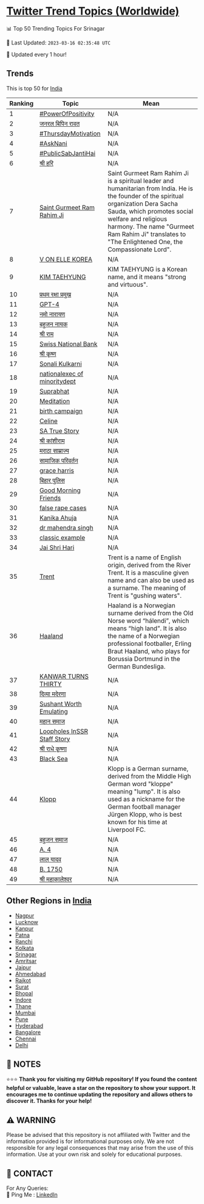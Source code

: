 [Twitter Trend Topics (Worldwide)](https://github.com/ErcinDedeoglu/Twitter-Trend-Topics)
==========


📊 Top 50 Trending Topics For Srinagar

📆 Last Updated: `2023-03-16 02:35:48 UTC`

🔧 Updated every 1 hour!


## Trends

This is top 50 for [India](</India>)

| Ranking | Topic | Mean |
| ------- | ------------ | ------------ |
| 1 | [#PowerOfPositivity](http://twitter.com/search?q=%23PowerOfPositivity) | N/A |
| 2 | [जनरल बिपिन रावत](http://twitter.com/search?q=%e0%a4%9c%e0%a4%a8%e0%a4%b0%e0%a4%b2+%e0%a4%ac%e0%a4%bf%e0%a4%aa%e0%a4%bf%e0%a4%a8+%e0%a4%b0%e0%a4%be%e0%a4%b5%e0%a4%a4) | N/A |
| 3 | [#ThursdayMotivation](http://twitter.com/search?q=%23ThursdayMotivation) | N/A |
| 4 | [#AskNani](http://twitter.com/search?q=%23AskNani) | N/A |
| 5 | [#PublicSabJantiHai](http://twitter.com/search?q=%23PublicSabJantiHai) | N/A |
| 6 | [श्री हरि](http://twitter.com/search?q=%e0%a4%b6%e0%a5%8d%e0%a4%b0%e0%a5%80+%e0%a4%b9%e0%a4%b0%e0%a4%bf) | N/A |
| 7 | [Saint Gurmeet Ram Rahim Ji](http://twitter.com/search?q=Saint+Gurmeet+Ram+Rahim+Ji) | Saint Gurmeet Ram Rahim Ji is a spiritual leader and humanitarian from India. He is the founder of the spiritual organization Dera Sacha Sauda, which promotes social welfare and religious harmony. The name "Gurmeet Ram Rahim Ji" translates to "The Enlightened One, the Compassionate Lord". |
| 8 | [V ON ELLE KOREA](http://twitter.com/search?q=V+ON+ELLE+KOREA) | N/A |
| 9 | [KIM TAEHYUNG](http://twitter.com/search?q=KIM+TAEHYUNG) | KIM TAEHYUNG is a Korean name, and it means "strong and virtuous". |
| 10 | [प्रथम रक्षा प्रमुख](http://twitter.com/search?q=%e0%a4%aa%e0%a5%8d%e0%a4%b0%e0%a4%a5%e0%a4%ae+%e0%a4%b0%e0%a4%95%e0%a5%8d%e0%a4%b7%e0%a4%be+%e0%a4%aa%e0%a5%8d%e0%a4%b0%e0%a4%ae%e0%a5%81%e0%a4%96) | N/A |
| 11 | [GPT-4](http://twitter.com/search?q=GPT-4) | N/A |
| 12 | [नमो नारायण](http://twitter.com/search?q=%e0%a4%a8%e0%a4%ae%e0%a5%8b+%e0%a4%a8%e0%a4%be%e0%a4%b0%e0%a4%be%e0%a4%af%e0%a4%a3) | N/A |
| 13 | [बहुजन नायक](http://twitter.com/search?q=%e0%a4%ac%e0%a4%b9%e0%a5%81%e0%a4%9c%e0%a4%a8+%e0%a4%a8%e0%a4%be%e0%a4%af%e0%a4%95) | N/A |
| 14 | [श्री राम](http://twitter.com/search?q=%e0%a4%b6%e0%a5%8d%e0%a4%b0%e0%a5%80+%e0%a4%b0%e0%a4%be%e0%a4%ae) | N/A |
| 15 | [Swiss National Bank](http://twitter.com/search?q=Swiss+National+Bank) | N/A |
| 16 | [श्री कृष्ण](http://twitter.com/search?q=%e0%a4%b6%e0%a5%8d%e0%a4%b0%e0%a5%80+%e0%a4%95%e0%a5%83%e0%a4%b7%e0%a5%8d%e0%a4%a3) | N/A |
| 17 | [Sonali Kulkarni](http://twitter.com/search?q=Sonali+Kulkarni) | N/A |
| 18 | [nationalexec of minoritydept](http://twitter.com/search?q=nationalexec+of+minoritydept) | N/A |
| 19 | [Suprabhat](http://twitter.com/search?q=Suprabhat) | N/A |
| 20 | [Meditation](http://twitter.com/search?q=Meditation) | N/A |
| 21 | [birth campaign](http://twitter.com/search?q=birth+campaign) | N/A |
| 22 | [Celine](http://twitter.com/search?q=Celine) | N/A |
| 23 | [SA True Story](http://twitter.com/search?q=SA+True+Story) | N/A |
| 24 | [श्री कांशीराम](http://twitter.com/search?q=%e0%a4%b6%e0%a5%8d%e0%a4%b0%e0%a5%80+%e0%a4%95%e0%a4%be%e0%a4%82%e0%a4%b6%e0%a5%80%e0%a4%b0%e0%a4%be%e0%a4%ae) | N/A |
| 25 | [मराठा साम्राज्य](http://twitter.com/search?q=%e0%a4%ae%e0%a4%b0%e0%a4%be%e0%a4%a0%e0%a4%be+%e0%a4%b8%e0%a4%be%e0%a4%ae%e0%a5%8d%e0%a4%b0%e0%a4%be%e0%a4%9c%e0%a5%8d%e0%a4%af) | N/A |
| 26 | [सामाजिक परिवर्तन](http://twitter.com/search?q=%e0%a4%b8%e0%a4%be%e0%a4%ae%e0%a4%be%e0%a4%9c%e0%a4%bf%e0%a4%95+%e0%a4%aa%e0%a4%b0%e0%a4%bf%e0%a4%b5%e0%a4%b0%e0%a5%8d%e0%a4%a4%e0%a4%a8) | N/A |
| 27 | [grace harris](http://twitter.com/search?q=grace+harris) | N/A |
| 28 | [बिहार पुलिस](http://twitter.com/search?q=%e0%a4%ac%e0%a4%bf%e0%a4%b9%e0%a4%be%e0%a4%b0+%e0%a4%aa%e0%a5%81%e0%a4%b2%e0%a4%bf%e0%a4%b8) | N/A |
| 29 | [Good Morning Friends](http://twitter.com/search?q=Good+Morning+Friends) | N/A |
| 30 | [false rape cases](http://twitter.com/search?q=false+rape+cases) | N/A |
| 31 | [Kanika Ahuja](http://twitter.com/search?q=Kanika+Ahuja) | N/A |
| 32 | [dr mahendra singh](http://twitter.com/search?q=dr+mahendra+singh) | N/A |
| 33 | [classic example](http://twitter.com/search?q=classic+example) | N/A |
| 34 | [Jai Shri Hari](http://twitter.com/search?q=Jai+Shri+Hari) | N/A |
| 35 | [Trent](http://twitter.com/search?q=Trent) | Trent is a name of English origin, derived from the River Trent. It is a masculine given name and can also be used as a surname. The meaning of Trent is "gushing waters". |
| 36 | [Haaland](http://twitter.com/search?q=Haaland) | Haaland is a Norwegian surname derived from the Old Norse word “hálendi”, which means “high land”. It is also the name of a Norwegian professional footballer, Erling Braut Haaland, who plays for Borussia Dortmund in the German Bundesliga. |
| 37 | [KANWAR TURNS THIRTY](http://twitter.com/search?q=KANWAR+TURNS+THIRTY) | N/A |
| 38 | [दिव्या मदेरणा](http://twitter.com/search?q=%e0%a4%a6%e0%a4%bf%e0%a4%b5%e0%a5%8d%e0%a4%af%e0%a4%be+%e0%a4%ae%e0%a4%a6%e0%a5%87%e0%a4%b0%e0%a4%a3%e0%a4%be) | N/A |
| 39 | [Sushant Worth Emulating](http://twitter.com/search?q=Sushant+Worth+Emulating) | N/A |
| 40 | [महान समाज](http://twitter.com/search?q=%e0%a4%ae%e0%a4%b9%e0%a4%be%e0%a4%a8+%e0%a4%b8%e0%a4%ae%e0%a4%be%e0%a4%9c) | N/A |
| 41 | [Loopholes InSSR Staff Story](http://twitter.com/search?q=Loopholes+InSSR+Staff+Story) | N/A |
| 42 | [श्री राधे कृष्णा](http://twitter.com/search?q=%e0%a4%b6%e0%a5%8d%e0%a4%b0%e0%a5%80+%e0%a4%b0%e0%a4%be%e0%a4%a7%e0%a5%87+%e0%a4%95%e0%a5%83%e0%a4%b7%e0%a5%8d%e0%a4%a3%e0%a4%be) | N/A |
| 43 | [Black Sea](http://twitter.com/search?q=Black+Sea) | N/A |
| 44 | [Klopp](http://twitter.com/search?q=Klopp) | Klopp is a German surname, derived from the Middle High German word "kloppe" meaning "lump". It is also used as a nickname for the German football manager Jürgen Klopp, who is best known for his time at Liverpool FC. |
| 45 | [बहुजन समाज](http://twitter.com/search?q=%e0%a4%ac%e0%a4%b9%e0%a5%81%e0%a4%9c%e0%a4%a8+%e0%a4%b8%e0%a4%ae%e0%a4%be%e0%a4%9c) | N/A |
| 46 | [A. 4](http://twitter.com/search?q=A.+4) | N/A |
| 47 | [लाल यादव](http://twitter.com/search?q=%e0%a4%b2%e0%a4%be%e0%a4%b2+%e0%a4%af%e0%a4%be%e0%a4%a6%e0%a4%b5) | N/A |
| 48 | [B. 1750](http://twitter.com/search?q=B.+1750) | N/A |
| 49 | [श्री महाकालेश्वर](http://twitter.com/search?q=%e0%a4%b6%e0%a5%8d%e0%a4%b0%e0%a5%80+%e0%a4%ae%e0%a4%b9%e0%a4%be%e0%a4%95%e0%a4%be%e0%a4%b2%e0%a5%87%e0%a4%b6%e0%a5%8d%e0%a4%b5%e0%a4%b0) | N/A |



## Other Regions in [India](</India>)

* [Nagpur](</India/Nagpur.md>)
* [Lucknow](</India/Lucknow.md>)
* [Kanpur](</India/Kanpur.md>)
* [Patna](</India/Patna.md>)
* [Ranchi](</India/Ranchi.md>)
* [Kolkata](</India/Kolkata.md>)
* [Srinagar](</India/Srinagar.md>)
* [Amritsar](</India/Amritsar.md>)
* [Jaipur](</India/Jaipur.md>)
* [Ahmedabad](</India/Ahmedabad.md>)
* [Rajkot](</India/Rajkot.md>)
* [Surat](</India/Surat.md>)
* [Bhopal](</India/Bhopal.md>)
* [Indore](</India/Indore.md>)
* [Thane](</India/Thane.md>)
* [Mumbai](</India/Mumbai.md>)
* [Pune](</India/Pune.md>)
* [Hyderabad](</India/Hyderabad.md>)
* [Bangalore](</India/Bangalore.md>)
* [Chennai](</India/Chennai.md>)
* [Delhi](</India/Delhi.md>)



## 📝 NOTES

⭐⭐⭐ **Thank you for visiting my GitHub repository! If you found the content helpful or valuable, leave a star on the repository to show your support. It encourages me to continue updating the repository and allows others to discover it. Thanks for your help!**


## ⚠️ WARNING

Please be advised that this repository is not affiliated with Twitter and the information provided is for informational purposes only. We are not responsible for any legal consequences that may arise from the use of this information. Use at your own risk and solely for educational purposes.


## 📨 CONTACT

 For Any Queries:  
            🏓 Ping Me : [LinkedIn](https://www.linkedin.com/in/ercindedeoglu/)
